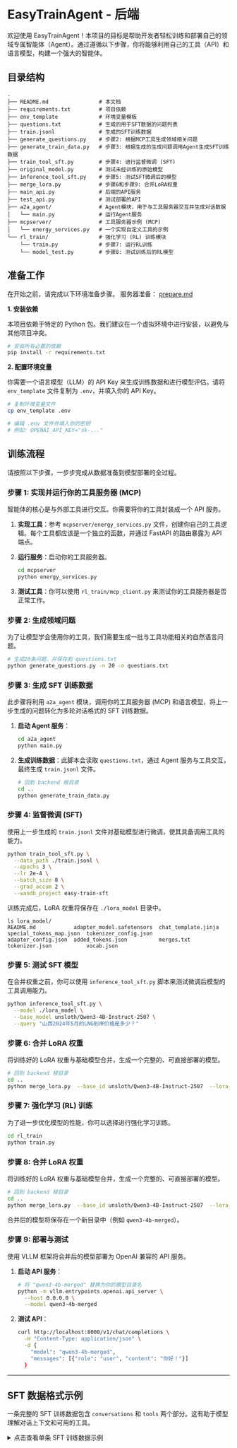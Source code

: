 # EasyTrainAgent - 后端

欢迎使用 EasyTrainAgent！本项目的目标是帮助开发者轻松训练和部署自己的领域专属智能体（Agent）。通过遵循以下步骤，你将能够利用自己的工具（API）和语言模型，构建一个强大的智能体。

## 目录结构

```
.
├── README.md                # 本文档
├── requirements.txt         # 项目依赖
├── env_template             # 环境变量模板
├── questions.txt            # 生成的用于SFT数据的问题列表
├── train.jsonl              # 生成的SFT训练数据
├── generate_questions.py    # 步骤2: 根据MCP工具生成领域相关问题
├── generate_train_data.py   # 步骤3: 根据生成的生成问题调用Agent生成SFT训练数据
├── train_tool_sft.py        # 步骤4: 进行监督微调 (SFT)
├── original_model.py        # 测试未经训练的原始模型
├── inference_tool_sft.py    # 步骤5: 测试SFT微调后的模型
├── merge_lora.py            # 步骤6和步骤9: 合并LoRA权重
├── main_api.py              # 后端的API服务
├── test_api.py              # 测试部署的API
├── a2a_agent/               # Agent模块，用于与工具服务器交互并生成对话数据
│   └── main.py              # 运行Agent服务
├── mcpserver/               # 工具服务器示例 (MCP)
│   └── energy_services.py   # 一个实现自定义工具的示例
└── rl_train/                # 强化学习 (RL) 训练模块
    └── train.py             # 步骤7: 运行RL训练
    └── model_test.py        # 步骤8: 测试训练后的RL模型
```

## 准备工作

在开始之前，请完成以下环境准备步骤。
服务器准备：
[prepare.md](docs/prepare.md)

**1. 安装依赖**

本项目依赖于特定的 Python 包。我们建议在一个虚拟环境中进行安装，以避免与其他项目冲突。

```bash
# 安装所有必要的依赖
pip install -r requirements.txt
```

**2. 配置环境变量**

你需要一个语言模型（LLM）的 API Key 来生成训练数据和进行模型评估。请将 `env_template` 文件复制为 `.env`，并填入你的 API Key。

```bash
# 复制环境变量文件
cp env_template .env

# 编辑 .env 文件并填入你的密钥
# 例如: OPENAI_API_KEY="sk-..."
```

## 训练流程

请按照以下步骤，一步步完成从数据准备到模型部署的全过程。

### 步骤 1: 实现并运行你的工具服务器 (MCP)

智能体的核心是与外部工具进行交互。你需要将你的工具封装成一个 API 服务。

1.  **实现工具**：参考 `mcpserver/energy_services.py` 文件，创建你自己的工具逻辑。每个工具都应该是一个独立的函数，并通过 FastAPI 的路由暴露为 API 端点。
2.  **运行服务**：启动你的工具服务器。

    ```bash
    cd mcpserver
    python energy_services.py
    ```

3.  **测试工具**：你可以使用 `rl_train/mcp_client.py` 来测试你的工具服务器是否正常工作。

### 步骤 2: 生成领域问题

为了让模型学会使用你的工具，我们需要生成一批与工具功能相关的自然语言问题。

```bash
# 生成20条问题，并保存到 questions.txt
python generate_questions.py -n 20 -o questions.txt
```

### 步骤 3: 生成 SFT 训练数据

此步骤将利用 `a2a_agent` 模块，调用你的工具服务器 (MCP) 和语言模型，将上一步生成的问题转化为多轮对话格式的 SFT 训练数据。

1.  **启动 Agent 服务**：

    ```bash
    cd a2a_agent
    python main.py
    ```

2.  **生成训练数据**：此脚本会读取 `questions.txt`，通过 Agent 服务与工具交互，最终生成 `train.jsonl` 文件。

    ```bash
    # 回到 backend 根目录
    cd ..
    python generate_train_data.py
    ```

### 步骤 4: 监督微调 (SFT)

使用上一步生成的 `train.jsonl` 文件对基础模型进行微调，使其具备调用工具的能力。

```bash
python train_tool_sft.py \
  --data_path ./train.jsonl \
  --epochs 3 \
  --lr 2e-4 \
  --batch_size 8 \
  --grad_accum 2 \
  --wandb_project easy-train-sft
```

训练完成后，LoRA 权重将保存在 `./lora_model` 目录中。
```
ls lora_model/
README.md            adapter_model.safetensors  chat_template.jinja  special_tokens_map.json  tokenizer_config.json
adapter_config.json  added_tokens.json          merges.txt           tokenizer.json           vocab.json
```

### 步骤 5: 测试 SFT 模型

在合并权重之前，你可以使用 `inference_tool_sft.py` 脚本来测试微调后模型的工具调用能力。

```bash
python inference_tool_sft.py \
  --model ./lora_model \
  --base_model unsloth/Qwen3-4B-Instruct-2507 \
  --query "山西2024年5月的LNG到岸价格是多少？"
```

### 步骤 6: 合并 LoRA 权重

将训练好的 LoRA 权重与基础模型合并，生成一个完整的、可直接部署的模型。

```bash
# 回到 backend 根目录
cd ..
python merge_lora.py  --base_id unsloth/Qwen3-4B-Instruct-2507  --lora_dir ./lora_model   --out_dir ./qwen3-4b-sft
```

### 步骤 7: 强化学习 (RL) 训练

为了进一步优化模型的性能，你可以选择进行强化学习训练。

```bash
cd rl_train
python train.py
```

### 步骤 8: 合并 LoRA 权重

将训练好的 LoRA 权重与基础模型合并，生成一个完整的、可直接部署的模型。

```bash
# 回到 backend 根目录
cd ..
python merge_lora.py  --base_id unsloth/Qwen3-4B-Instruct-2507  --lora_dir /workspace/verl/ART/.art/content-training/models/ppt-content06/checkpoints/0002   --out_dir ./qwen3-4b-sft
```

合并后的模型将保存在一个新目录中（例如 `qwen3-4b-merged`）。

### 步骤 9: 部署与测试

使用 VLLM 框架将合并后的模型部署为 OpenAI 兼容的 API 服务。

1.  **启动 API 服务**：

    ```bash
    # 将 "qwen3-4b-merged" 替换为你的模型目录名
    python -m vllm.entrypoints.openai.api_server \
      --host 0.0.0.0 \
      --model qwen3-4b-merged
    ```

2.  **测试 API**：

    ```bash
    curl http://localhost:8000/v1/chat/completions \
      -H "Content-Type: application/json" \
      -d {
        "model": "qwen3-4b-merged",
        "messages": [{"role": "user", "content": "你好！"}]
      }
    ```

---

## SFT 数据格式示例

一条完整的 SFT 训练数据包含 `conversations` 和 `tools` 两个部分。这有助于模型理解对话上下文和可用的工具。

<details>
<summary>点击查看单条 SFT 训练数据示例</summary>

```json
{
    "conversations": [
        {
            "from": "human",
            "value": "你好，我需要一个1到100之间的随机数。"
        },
        {
            "from": "function_call",
            "value": "{\"name\": \"generate_random_number\", \"arguments\": {\"min\": 1, \"max\": 100}}"
        },
        {
            "from": "observation",
            "value": "{\"number\": 57}"
        },
        {
            "from": "gpt",
            "value": "生成的随机数在1到100之间，是57。"
        }
    ],
    "tools": [
        {
            "name": "generate_random_number",
            "description": "在指定范围内生成一个随机数",
            "parameters": {
                "type": "object",
                "properties": {
                    "min": {
                        "type": "integer",
                        "description": "最小值"
                    },
                    "max": {
                        "type": "integer",
                        "description": "最大值"
                    }
                },
                "required": [
                    "min",
                    "max"
                ]
            }
        }
    ]
}
```
</details>
